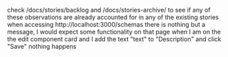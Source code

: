 check /docs/stories/backlog and /docs/stories-archive/ to see if any of these observations are already accounted for in any of the existing stories
when accessing http://localhost:3000/schemas there is nothing but a message, I would expect some functionality on that page
when I am on the the edit component card and I add the text "text" to "Description" and click "Save" nothing happens
